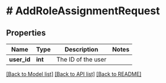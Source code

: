 # # AddRoleAssignmentRequest

## Properties

Name | Type | Description | Notes
------------ | ------------- | ------------- | -------------
**user_id** | **int** | The ID of the user |

[[Back to Model list]](../README.md#documentation-for-models) [[Back to API list]](../README.md#documentation-for-api-endpoints) [[Back to README]](../README.md)
